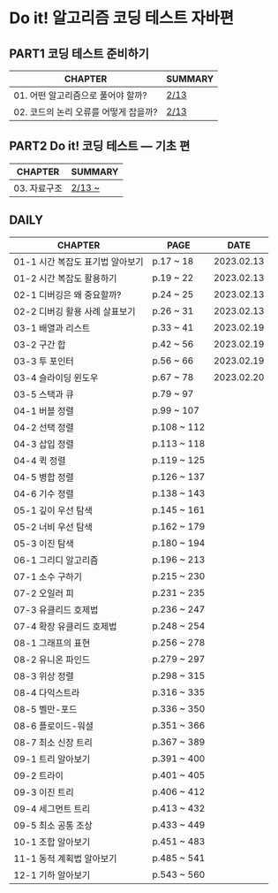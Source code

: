 # Do it! 알고리즘 코딩 테스트 자바편

## PART1 코딩 테스트 준비하기
| **CHAPTER**             | **SUMMARY**                                                                                    |
|-------------------------|------------------------------------------------------------------------------------------------|
| 01. 어떤 알고리즘으로 풀어야 할까?   | [2/13](https://github.com/crystalYoo99/java/blob/main/java_algorithm/src/Chapter1/Chapter1.md) |
| 02. 코드의 논리 오류를 어떻게 잡을까? | [2/13](https://github.com/crystalYoo99/java/blob/main/java_algorithm/src/Chapter2/Chapter2.md) |

## PART2 Do it! 코딩 테스트 — 기초 편
| **CHAPTER** | **SUMMARY**                                                                                       |
|-------------|---------------------------------------------------------------------------------------------------|
| 03. 자료구조    | [2/13 ~ ](https://github.com/crystalYoo99/java/blob/main/java_algorithm/src/Chapter3/Chapter3.md) |



## DAILY
| **CHAPTER**          | **PAGE**    | **DATE**   |
|----------------------|-------------|------------|
| 01-1 시간 복잡도 표기법 알아보기 | p.17 ~ 18   | 2023.02.13 |
| 01-2 시간 복잡도 활용하기     | p.19 ~ 22   | 2023.02.13 |
| 02-1 디버깅은 왜 중요할까?    | p.24 ~ 25   | 2023.02.13 |
| 02-2 디버깅 활용 사례 살표보기  | p.26 ~ 31   | 2023.02.13 |
| 03-1 배열과 리스트         | p.33 ~ 41   | 2023.02.19 |
| 03-2 구간 합            | p.42 ~ 56   | 2023.02.19 |
| 03-3 투 포인터           | p.56 ~ 66   | 2023.02.19 |
| 03-4 슬라이딩 윈도우        | p.67 ~ 78   | 2023.02.20 |
| 03-5 스택과 큐           | p.79 ~ 97   |            |
| 04-1 버블 정렬           | p.99 ~ 107  |            |
| 04-2 선택 정렬           | p.108 ~ 112 |            |
| 04-3 삽입 정렬           | p.113 ~ 118 |            |
| 04-4 퀵 정렬            | p.119 ~ 125 |            |
| 04-5 병합 정렬           | p.126 ~ 137 |            |
| 04-6 기수 정렬           | p.138 ~ 143 |            |
| 05-1 깊이 우선 탐색        | p.145 ~ 161 |            |
| 05-2 너비 우선 탐색        | p.162 ~ 179 |            |
| 05-3 이진 탐색           | p.180 ~ 194 |            |
| 06-1 그리디 알고리즘        | p.196 ~ 213 |            |
| 07-1 소수 구하기          | p.215 ~ 230 |            |
| 07-2 오일러 피           | p.231 ~ 235 |            |
| 07-3 유클리드 호제법        | p.236 ~ 247 |            |
| 07-4 확장 유클리드 호제법     | p.248 ~ 254 |            |
| 08-1 그래프의 표현         | p.256 ~ 278 |            |
| 08-2 유니온 파인드         | p.279 ~ 297 |            |
| 08-3 위상 정렬           | p.298 ~ 315 |            |
| 08-4 다익스트라           | p.316 ~ 335 |            |
| 08-5 벨만-포드           | p.336 ~ 350 |            |
| 08-6 플로이드-워셜         | p.351 ~ 366 |            |
| 08-7 최소 신장 트리        | p.367 ~ 389 |            |
| 09-1 트리 알아보기         | p.391 ~ 400 |            |
| 09-2 트라이             | p.401 ~ 405 |            |
| 09-3 이진 트리           | p.406 ~ 412 |            |
| 09-4 세그먼트 트리         | p.413 ~ 432 |            |
| 09-5 최소 공통 조상        | p.433 ~ 449 |            |
| 10-1 조합 알아보기         | p.451 ~ 483 |            |
| 11-1 동적 계획법 알아보기     | p.485 ~ 541 |            |
| 12-1 기하 알아보기         | p.543 ~ 560 |            |

